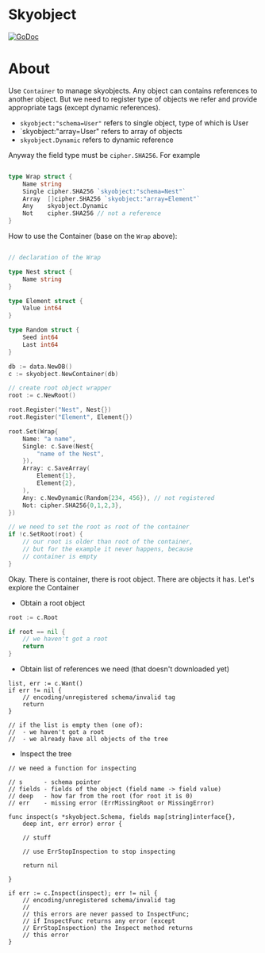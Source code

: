 Skyobject
=========

[![GoDoc](https://godoc.org/github.com/skycoin/cxo/skyobject?status.svg)](https://godoc.org/github.com/skycoin/cxo/skyobject)

# About

Use `Container` to manage skyobjects. Any object can contains references to
another object. But we need to register type of objects we refer and provide
appropriate tags (except dynamic references).

+ `skyobject:"schema=User"` refers to single object, type of which is User
+ `skyobject:"array=User" refers to array of objects
+ `skyobject.Dynamic` refers to dynamic reference

Anyway the field type must be `cipher.SHA256`. For example

```go

type Wrap struct {
	Name string
	Single cipher.SHA256 `skyobject:"schema=Nest"`
	Array  []cipher.SHA256 `skyobject:"array=Element"`
	Any    skyobject.Dynamic
	Not    cipher.SHA256 // not a reference
}

```

How to use the Container (base on the `Wrap` above):

```go

// declaration of the Wrap

type Nest struct {
	Name string
}

type Element struct {
	Value int64
}

type Random struct {
	Seed int64
	Last int64
}

db := data.NewDB()
c := skyobject.NewContainer(db)

// create root object wrapper
root := c.NewRoot()

root.Register("Nest", Nest{})
root.Register("Element", Element{})

root.Set(Wrap{
	Name: "a name",
	Single: c.Save(Nest{
		"name of the Nest",
	}),
	Array: c.SaveArray(
		Element{1},
		Element{2},
	),
	Any: c.NewDynamic(Random{234, 456}), // not registered
	Not: cipher.SHA256{0,1,2,3},
})

// we need to set the root as root of the container
if !c.SetRoot(root) {
	// our root is older than root of the container,
	// but for the example it never happens, because
	// container is empty
}


```

Okay. There is container, there is root object. There are objects it has.
Let's explore the Container

+ Obtain a root object

```go
root := c.Root

if root == nil {
	// we haven't got a root
	return
}
```

+ Obtain list of references we need (that doesn't downloaded yet)

```
list, err := c.Want()
if err != nil {
	// encoding/unregistered schema/invalid tag
	return
}

// if the list is empty then (one of):
//  - we haven't got a root
//  - we already have all objects of the tree
```

+ Inspect the tree

```
// we need a function for inspecting

// s      - schema pointer
// fields - fields of the object (field name -> field value)
// deep   - how far from the root (for root it is 0)
// err    - missing error (ErrMissingRoot or MissingError)

func inspect(s *skyobject.Schema, fields map[string]interface{},
	deep int, err error) error {

	// stuff

	// use ErrStopInspection to stop inspecting

	return nil

}

if err := c.Inspect(inspect); err != nil {
	// encoding/unregistered schema/invalid tag
	//
	// this errors are never passed to InspectFunc;
	// if InspectFunc returns any error (except
	// ErrStopInspection) the Inspect method returns
	// this error
}

```
